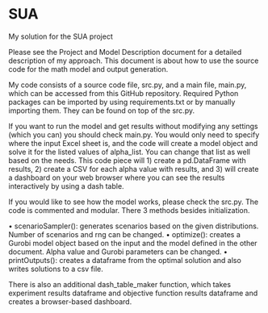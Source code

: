 # SUA
My solution for the SUA project

Please see the Project and Model Description document for a detailed description of my approach. This document is about how to use the source code for the math model and output generation. 

My code consists of a source code file, src.py, and a main file, main.py, which can be accessed from this GitHub repository. Required Python packages can be imported by using requirements.txt or by manually importing them. They can be found on top of the src.py. 

If you want to run the model and get results without modifying any settings (which you can) you should check main.py.  You would only need to specify where the input Excel sheet is, and the code will create a model object and solve it for the listed values of alpha_list. You can change that list as well based on the needs. This code piece will 1) create a pd.DataFrame with results, 2) create a CSV for each alpha value with results, and 3) will create a dashboard on your web browser where you can see the results interactively by using a dash table. 

If you would like to see how the model works, please check the src.py. The code is commented and modular. There 3 methods besides initialization. 

•	scenarioSampler(): generates scenarios based on the given distributions. Number of scenarios and rng can be changed. 
•	optimize(): creates a Gurobi model object based on the input and the model defined in the other document. Alpha value and Gurobi parameters can be changed. 
•	printOutputs(): creates a dataframe from the optimal solution and also writes solutions to a csv file. 

There is also an additional dash_table_maker function, which takes experiment results dataframe and objective function results dataframe and creates a browser-based dashboard. 

